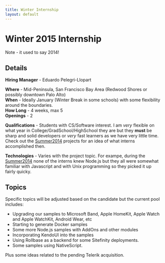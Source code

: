 ```yaml
---
title: Winter Internship
layout: default
---
```


# Winter 2015 Internship
Note - it used to say 2014!

## Details

**Hiring Manager** - Eduardo Pelegri-Llopart  

**Where** - Mid-Peninsula, San Francisco Bay Area (Redwood Shores or possibly downtown Palo Alto)  
**When** - Ideally January (Winter Break in some schools) with some flexibility around the boundaries.  
**How Long** - 4 weeks, max 5  
**Openings** - 2  

**Qualifications** - Students with CS/Software interest. I am *very* flexible on what year in College/GradSchool/HighSchool they are but  they **must** be sharp and solid developers or *very* fast learners as we have very little time.  Check out the [Summer2014][] projects for an idea of what interns accomplished then.  

**Technologies** - Varies with the project topic.  For exampe, during the [Summer2014][] none of the interns knew Node.js but they all were somewhat familiar with Javascript and with Unix programming so they picked it up fairly quicky.  

## Topics
Specific topics will be adjusted based on the candidate but the current pool includes:

* Upgrading our samples to Microsoft Band, Apple HomeKit, Apple Watch and Apple WatchKit, Android Wear, etc
* Starting to generate Docker samples
* Some more Node.js samples with AddOns and other modules
* Incorporating KendoUI into the samples
* Using Rollbase as a backend for some Sitefinity deployments.
* Some samples using NativeScript.

Plus some ideas related to the pending Telerik acquisition.

[Summer2014]: Summer2014.html

